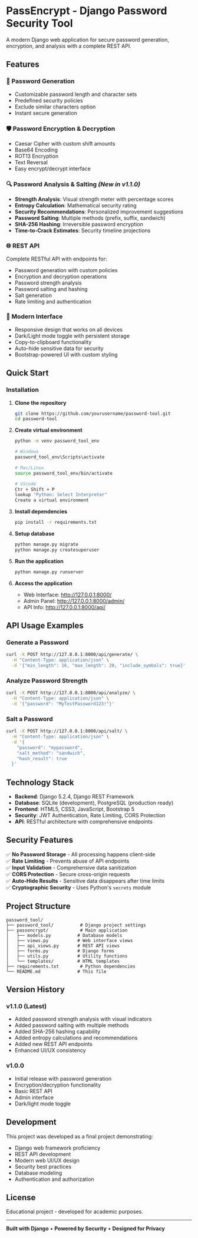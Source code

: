 # PassEncrypt - Django Password Security Tool

A modern Django web application for secure password generation, encryption, and analysis with a complete REST API.

## Features

### 🔐 Password Generation
- Customizable password length and character sets
- Predefined security policies
- Exclude similar characters option
- Instant secure generation

### 🛡️ Password Encryption & Decryption
- Caesar Cipher with custom shift amounts
- Base64 Encoding
- ROT13 Encryption
- Text Reversal
- Easy encrypt/decrypt interface

### 🔍 Password Analysis & Salting *(New in v1.1.0)*
- **Strength Analysis**: Visual strength meter with percentage scores
- **Entropy Calculation**: Mathematical security rating
- **Security Recommendations**: Personalized improvement suggestions
- **Password Salting**: Multiple methods (prefix, suffix, sandwich)
- **SHA-256 Hashing**: Irreversible password encryption
- **Time-to-Crack Estimates**: Security timeline projections

### 🌐 REST API
Complete RESTful API with endpoints for:
- Password generation with custom policies
- Encryption and decryption operations
- Password strength analysis
- Password salting and hashing
- Salt generation
- Rate limiting and authentication

### 🎨 Modern Interface
- Responsive design that works on all devices
- Dark/Light mode toggle with persistent storage
- Copy-to-clipboard functionality
- Auto-hide sensitive data for security
- Bootstrap-powered UI with custom styling

## Quick Start

### Installation

1. **Clone the repository**
   ```bash
   git clone https://github.com/yourusername/password-tool.git
   cd password-tool
   ```

2. **Create virtual environment**
   ```bash
   python -m venv password_tool_env
   
   # Windows
   password_tool_env\Scripts\activate
   
   # Mac/Linux
   source password_tool_env/bin/activate

   # VScode
   Ctr + Shift + P
   lookup "Python: Select Interpreter"
   Create a virtual environment
   ```

3. **Install dependencies**
   ```bash
   pip install -r requirements.txt
   ```

4. **Setup database**
   ```bash
   python manage.py migrate
   python manage.py createsuperuser
   ```

5. **Run the application**
   ```bash
   python manage.py runserver
   ```

6. **Access the application**
   - Web Interface: http://127.0.0.1:8000/
   - Admin Panel: http://127.0.0.1:8000/admin/
   - API Info: http://127.0.0.1:8000/api/

## API Usage Examples

### Generate a Password
```bash
curl -X POST http://127.0.0.1:8000/api/generate/ \
  -H "Content-Type: application/json" \
  -d '{"min_length": 16, "max_length": 20, "include_symbols": true}'
```

### Analyze Password Strength
```bash
curl -X POST http://127.0.0.1:8000/api/analyze/ \
  -H "Content-Type: application/json" \
  -d '{"password": "MyTestPassword123!"}'
```

### Salt a Password
```bash
curl -X POST http://127.0.0.1:8000/api/salt/ \
  -H "Content-Type: application/json" \
  -d '{
    "password": "mypassword",
    "salt_method": "sandwich",
    "hash_result": true
  }'
```

## Technology Stack

- **Backend**: Django 5.2.4, Django REST Framework
- **Database**: SQLite (development), PostgreSQL (production ready)
- **Frontend**: HTML5, CSS3, JavaScript, Bootstrap 5
- **Security**: JWT Authentication, Rate Limiting, CORS Protection
- **API**: RESTful architecture with comprehensive endpoints

## Security Features

✅ **No Password Storage** - All processing happens client-side  
✅ **Rate Limiting** - Prevents abuse of API endpoints  
✅ **Input Validation** - Comprehensive data sanitization  
✅ **CORS Protection** - Secure cross-origin requests  
✅ **Auto-Hide Results** - Sensitive data disappears after time limits  
✅ **Cryptographic Security** - Uses Python's `secrets` module  

## Project Structure

```
password_tool/
├── password_tool/          # Django project settings
├── passencrypt/            # Main application
│   ├── models.py          # Database models
│   ├── views.py           # Web interface views
│   ├── api_views.py       # REST API views
│   ├── forms.py           # Django forms
│   ├── utils.py           # Utility functions
│   └── templates/         # HTML templates
├── requirements.txt        # Python dependencies
└── README.md              # This file
```

## Version History

### v1.1.0 (Latest)
- Added password strength analysis with visual indicators
- Added password salting with multiple methods
- Added SHA-256 hashing capability
- Added entropy calculations and recommendations
- Added new REST API endpoints
- Enhanced UI/UX consistency

### v1.0.0
- Initial release with password generation
- Encryption/decryption functionality
- Basic REST API
- Admin interface
- Dark/light mode toggle

## Development

This project was developed as a final project demonstrating:
- Django web framework proficiency
- REST API development
- Modern web UI/UX design
- Security best practices
- Database modeling
- Authentication and authorization

## License

Educational project - developed for academic purposes.

---

**Built with Django** • **Powered by Security** • **Designed for Privacy**
